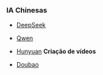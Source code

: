 ### IA Chinesas

- [DeepSeek](https://www.deepseek.com/en)

- [Qwen](https://chat.qwen.ai)

- [Hunyuan](https://hunyuanvideoai.com) **Criação de vídeos**

- [Doubao](https://www.cici.com/chat)
